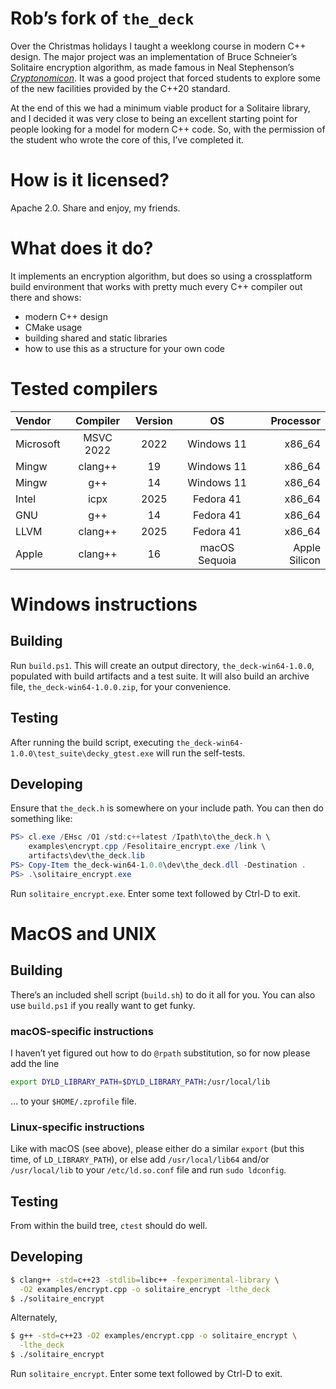 # Rob’s fork of `the_deck`

Over the Christmas holidays I taught a weeklong course in modern C++ design.
The major project was an implementation of Bruce Schneier’s Solitaire
encryption algorithm, as made famous in Neal Stephenson’s 
[_Cryptonomicon_](https://www.amazon.com/Cryptonomicon-Neal-Stephenson/dp/0060512806).
It was a good project that forced students to explore some of the new
facilities provided by the C++20 standard.

At the end of this we had a minimum viable product for a Solitaire library,
and I decided it was very close to being an excellent starting point for
people looking for a model for modern C++ code. So, with the permission of the
student who wrote the core of this, I’ve completed it.

# How is it licensed?

Apache 2.0. Share and enjoy, my friends.

# What does it do?

It implements an encryption algorithm, but does so using a crossplatform
build environment that works with pretty much every C++ compiler out there
and shows:

* modern C++ design
* CMake usage
* building shared and static libraries
* how to use this as a structure for your own code

# Tested compilers

| Vendor            | Compiler | Version | OS            | Processor |
|:------------------|:--------:|:-------:|:-------------:|----------:|
| Microsoft         | MSVC 2022| 2022    | Windows 11    | x86_64    |
| Mingw             | clang++  | 19      | Windows 11    | x86_64    |
| Mingw             | g++      | 14      | Windows 11    | x86_64    |
| Intel             | icpx     | 2025    | Fedora 41     | x86_64    |
| GNU               | g++      | 14      | Fedora 41     | x86_64    |
| LLVM              | clang++  | 2025    | Fedora 41     | x86_64    |
| Apple             | clang++  | 16      | macOS Sequoia | Apple Silicon |

# Windows instructions

## Building
Run `build.ps1`. This will create an output directory, `the_deck-win64-1.0.0`,
populated with build artifacts and a test suite. It will also build an archive
file, `the_deck-win64-1.0.0.zip`, for your convenience.

## Testing
After running the build script, executing
`the_deck-win64-1.0.0\test_suite\decky_gtest.exe` will run the self-tests.

## Developing
Ensure that `the_deck.h` is somewhere on your include path. You can then
do something like:

```powershell
PS> cl.exe /EHsc /O1 /std:c++latest /Ipath\to\the_deck.h \
    examples\encrypt.cpp /Fesolitaire_encrypt.exe /link \
    artifacts\dev\the_deck.lib
PS> Copy-Item the_deck-win64-1.0.0\dev\the_deck.dll -Destination .
PS> .\solitaire_encrypt.exe
```

Run `solitaire_encrypt.exe`. Enter some text followed by Ctrl-D to exit.


# MacOS and UNIX

## Building
There’s an included shell script (`build.sh`) to do it all for you.
You can also use `build.ps1` if you really want to get funky.

### macOS-specific instructions
I haven’t yet figured out how to do `@rpath` substitution, so for 
now please add the line 

```bash
export DYLD_LIBRARY_PATH=$DYLD_LIBRARY_PATH:/usr/local/lib
```

… to your `$HOME/.zprofile` file.

### Linux-specific instructions
Like with macOS (see above), please either do a similar `export` (but
this time, of `LD_LIBRARY_PATH`), or else add `/usr/local/lib64` and/or
`/usr/local/lib` to your `/etc/ld.so.conf` file and run `sudo ldconfig`.

## Testing

From within the build tree, `ctest` should do well.

## Developing

```bash
$ clang++ -std=c++23 -stdlib=libc++ -fexperimental-library \
  -O2 examples/encrypt.cpp -o solitaire_encrypt -lthe_deck
$ ./solitaire_encrypt
```

Alternately,
```bash
$ g++ -std=c++23 -O2 examples/encrypt.cpp -o solitaire_encrypt \
  -lthe_deck
$ ./solitaire_encrypt
```

Run `solitaire_encrypt`. Enter some text followed by Ctrl-D to exit.
